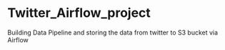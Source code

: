# Twitter_Airflow_project
Building Data Pipeline and storing the data from twitter to S3 bucket via Airflow
